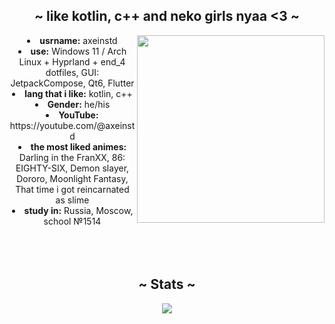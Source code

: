 <body>
  <center>
    <div>
  <h2 align="center"> ~ like kotlin, c++ and neko girls nyaa <3 ~ </h2>
    <div align="center">
  <img src="https://media1.tenor.com/m/wvkN1uM6EsoAAAAC/senko.gif" align="right" height=300>
    </div>
  <li>
   <b>usrname:</b> axeinstd</li>
  <li>
  <b>use:</b> Windows 11 / Arch Linux + Hyprland + end_4 dotfiles, GUI: JetpackCompose, Qt6, Flutter
  </li>
  <li>
  <b>lang that i like:</b> kotlin, c++
  </li>
  <li>
  <b>Gender:</b> he/his
  </li>
  <li>
  <b>YouTube:</b> https://youtube.com/@axeinstd
  </li>
  <li>
  <b>the most liked animes: </b> Darling in the FranXX, 86: EIGHTY-SIX, Demon slayer, Dororo, Moonlight Fantasy, That time i got reincarnated as slime
  </li>
  <li>
  <b>study in:</b> Russia, Moscow, school №1514
  </li>
  <br><br><br>
  </div>
    <div>
      <h2 align="center"> ~ Stats ~ </h2>
      <div align="center">
        <img src="https://github-readme-stats.vercel.app/api?username=axeinstd&show_icons=true&theme=transparent">
      </div>
    </div>
  </center>
</body>


<!--
**axeinstd/axeinstd** is a ✨ _special_ ✨ repository because its `README.md` (this file) appears on your GitHub profile.

Here are some ideas to get you started:

- 🔭 I’m currently working on ...
- 🌱 I’m currently learning ...
- 👯 I’m looking to collaborate on ...
- 🤔 I’m looking for help with ...
- 💬 Ask me about ...
- 📫 How to reach me: ...
- 😄 Pronouns: ...
- ⚡ Fun fact: ...
-->
